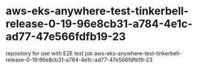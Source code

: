# aws-eks-anywhere-test-tinkerbell-release-0-19-96e8cb31-a784-4e1c-ad77-47e566fdfb19-23
repository for use with E2E test job aws-eks-anywhere-test-tinkerbell-release-0-19:96e8cb31-a784-4e1c-ad77-47e566fdfb19-23

